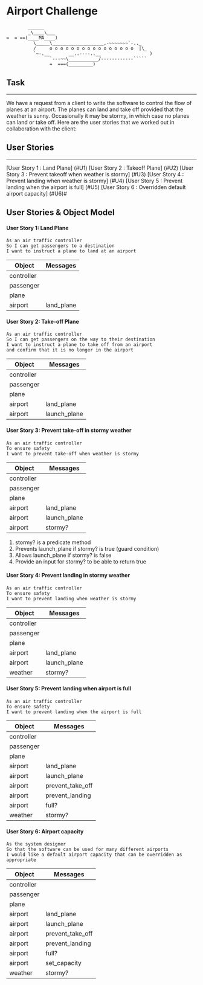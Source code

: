 # Airport Challenge

``````
        ______
        _\____\___
=  = ==(____MA____)
          \_____\___________________,-~~~~~~~`-.._
          /     o o o o o o o o o o o o o o o o  |\_
          `~-.__       __..----..__                  )
                `---~~\___________/------------`````
                =  ===(_________)

``````

## Task

---

We have a request from a client to write the software to control the flow of planes at an airport. The planes can land and take off provided that the weather is sunny. Occasionally it may be stormy, in which case no planes can land or take off. Here are the user stories that we worked out in collaboration with the client:

## User Stories

---

[User Story 1 : Land Plane] (#U1)
[User Story 2 : Takeoff Plane] (#U2)
[User Story 3 : Prevent takeoff when weather is stormy] (#U3)
[User Story 4 : Prevent landing when weather is stormy] (#U4)
[User Story 5 : Prevent landing when the airport is full] (#U5)
[User Story 6 : Overridden default airport capacity] (#U6)#

## User Stories & Object Model

#### User Story 1: Land Plane

```
As an air traffic controller
So I can get passengers to a destination
I want to instruct a plane to land at an airport
```

| Object     | Messages   |
| ---------- | ---------- |
| controller |
| passenger  |
| plane      |
| airport    | land_plane |

#### User Story 2: Take-off Plane

```
As an air traffic controller
So I can get passengers on the way to their destination
I want to instruct a plane to take off from an airport
and confirm that it is no longer in the airport
```

| Object     | Messages     |
| ---------- | ------------ |
| controller |
| passenger  |
| plane      |
| airport    | land_plane   |
| airport    | launch_plane |

#### User Story 3: Prevent take-off in stormy weather

```
As an air traffic controller
To ensure safety
I want to prevent take-off when weather is stormy
```

| Object     | Messages     |
| ---------- | ------------ |
| controller |
| passenger  |
| plane      |
| airport    | land_plane   |
| airport    | launch_plane |
| airport    | stormy?      |

1. stormy? is a predicate method
2. Prevents launch_plane if stormy? is true (guard condition)
3. Allows launch_plane if stormy? is false
4. Provide an input for stormy? to be able to return true

#### User Story 4: Prevent landing in stormy weather

```
As an air traffic controller
To ensure safety
I want to prevent landing when weather is stormy
```

| Object     | Messages     |
| ---------- | ------------ |
| controller |
| passenger  |
| plane      |
| airport    | land_plane   |
| airport    | launch_plane |
| weather    | stormy?      |

#### User Story 5: Prevent landing when airport is full

```
As an air traffic controller
To ensure safety
I want to prevent landing when the airport is full
```

| Object     | Messages         |
| ---------- | ---------------- |
| controller |
| passenger  |
| plane      |
| airport    | land_plane       |
| airport    | launch_plane     |
| airport    | prevent_take_off |
| airport    | prevent_landing  |
| airport    | full?            |
| weather    | stormy?          |

#### User Story 6: Airport capacity

```
As the system designer
So that the software can be used for many different airports
I would like a default airport capacity that can be overridden as appropriate
```

| Object     | Messages         |
| ---------- | ---------------- |
| controller |
| passenger  |
| plane      |
| airport    | land_plane       |
| airport    | launch_plane     |
| airport    | prevent_take_off |
| airport    | prevent_landing  |
| airport    | full?            |
| airport    | set_capacity     |
| weather    | stormy?          |
